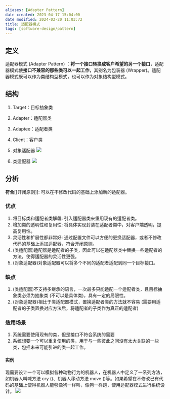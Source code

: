 ```yaml
---
aliases: [Adapter Pattern]
date created: 2023-04-17 15:04:00
date modified: 2024-03-20 11:03:72
title: 适配器模式
tags: [software-design/pattern]
---
```


## 定义
适配器模式 (Adapter Pattern) ：**将一个接口转换成客户希望的另一个接口**，适配器模式使**接口不兼容的那些类可以一起工作**，其别名为包装器 (Wrapper)。适配器模式既可以作为类结构型模式，也可以作为对象结构型模式。

## 结构
1. Target：目标抽象类
2. Adapter：适配器类
3. Adaptee：适配者类
4. Client：客户类

1. 对象适配器
![](https://spricoder.oss-cn-shanghai.aliyuncs.com/2021-Software-System-Design/img/lec07/2.png)
2. 类适配器
![](https://spricoder.oss-cn-shanghai.aliyuncs.com/2021-Software-System-Design/img/lec07/3.png)

## 分析
**符合**[[开闭原则]]: 可以在不修改代码的基础上添加新的适配器。
### 优点
1. 将目标类和适配者类解耦: 引入适配器类来重用现有的适配者类。
2. 增加类的透明性和复用性: 将具体实现封装在适配者类中，对客户端透明，提高复用性。
3. 灵活性和扩展性都非常好: 通过配置文件可以方便的更换适配器，或者不修改代码的基础上添加适配器，符合开闭原则。
4. (类适配器)适配器是适配者的子类，因此可以在适配器类中替换一些适配者的方法，使得适配器的灵活性更强。
5. (对象适配器)对象适配器可以将多个不同的适配者适配到同一个目标接口。

### 缺点
1. (类适配器)不支持多继承的语言，一次最多只能适配一个适配者类，且目标抽象类必须为抽象类 (不可以是具体类)，具有一定的局限性。
2. (对象适配器)相比于类适配器模式，置换适配者类的方法就不容易 (需要用适配者的子类置换对应方法后，将适配者的子类作为真正的适配者)

### 适用场景
1. 系统需要使用现有的类，但是接口不符合系统的需要
2. 系统想要一个可以重复使用的类，用于与一些彼此之间没有太大关联的一些类，包括未来可能引进的类一起工作。

#### 实例
现需要设计一个可以模拟各种动物行为的机器人，在机器人中定义了一系列方法，如机器人叫喊方法 cry ()、机器人移动方法 move ()等。如果希望在不修改已有代码的基础上使得机器人能够像狗一样叫，像狗一样跑，使用适配器模式进行系统设计。
![](https://spricoder.oss-cn-shanghai.aliyuncs.com/2021-Software-System-Design/img/lec07/4.png)